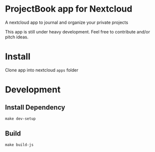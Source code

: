 # ProjectBook app for Nextcloud

A nextcloud app to journal and organize your private projects

This app is still under heavy development.
Feel free to contribute and/or pitch ideas.

# Install

Clone app into nextcloud `apps` folder

# Development

## Install Dependency

`make dev-setup`

## Build

`make build-js`